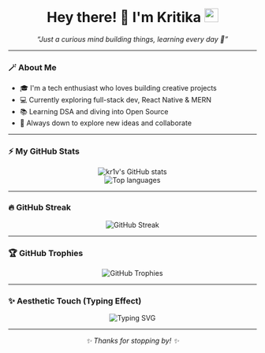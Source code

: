<!-- Profile README for kr1v -->

<h1 align="center">
  Hey there! 👋 I'm Kritika  
  <img src="https://media.giphy.com/media/hvRJCLFzcasrR4ia7z/giphy.gif" width="28">
</h1>

<p align="center">
  <em>“Just a curious mind building things, learning every day 🚀”</em>
</p>

---

### 🪄 About Me

- 🎓 I'm a tech enthusiast who loves building creative projects
- 💻 Currently exploring full-stack dev, React Native & MERN
- 📚 Learning DSA and diving into Open Source
- 🌱 Always down to explore new ideas and collaborate

---

### ⚡ My GitHub Stats

<p align="center">
  <img src="https://github-readme-stats.vercel.app/api?username=kr1v&show_icons=true&theme=radical" alt="kr1v's GitHub stats">
  <br>
  <img src="https://github-readme-stats.vercel.app/api/top-langs/?username=kr1v&layout=compact&theme=radical" alt="Top languages">
</p>

---

### 🔥 GitHub Streak

<p align="center">
  <img src="https://streak-stats.demolab.com/?user=kr1v&theme=radical" alt="GitHub Streak">
</p>

---

### 🏆 GitHub Trophies

<p align="center">
  <img src="https://github-profile-trophy.vercel.app/?username=kr1v&theme=radical&margin-w=10&no-frame=true" alt="GitHub Trophies">
</p>

---

### ✨ Aesthetic Touch (Typing Effect)

<p align="center">
  <img src="https://readme-typing-svg.demolab.com?font=Fira+Code&size=22&pause=1000&color=F72B73&center=true&vCenter=true&width=435&lines=Welcome+to+my+GitHub!;Full-stack+dev+in+progress...;Open+source+contributor.;Always+learning+new+things!+💡" alt="Typing SVG" />
</p>

---



<p align="center">
  <em>✨ Thanks for stopping by! ✨</em>
</p>
